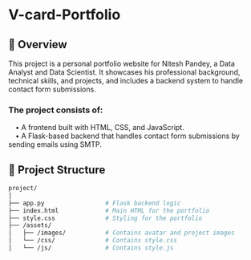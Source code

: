 # V-card-Portfolio

## 📌 Overview
This project is a personal portfolio website for Nitesh Pandey, a Data Analyst and Data Scientist. It showcases his professional background, technical skills, and projects, and includes a backend system to handle contact form submissions.

### The project consists of:<br>
 &emsp;• A frontend built with HTML, CSS, and JavaScript.<br>
 &emsp;• A Flask-based backend that handles contact form submissions by sending emails using SMTP.<br>

## 📁 Project Structure
```bash
project/
│
├── app.py                 # Flask backend logic
├── index.html             # Main HTML for the portfolio
├── style.css              # Styling for the portfolio
├── /assets/
│   ├── /images/           # Contains avatar and project images
│   └── /css/              # Contains style.css
│   └── /js/               # Contains style.js
```
